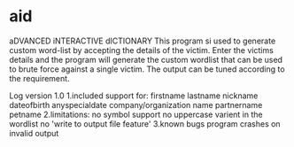 # aid
aDVANCED iNTERACTIVE dICTIONARY
This program si used to generate custom word-list by accepting the details of the victim.
Enter the victims details and the program will generate the custom wordlist that can be used to brute force against a single victim.
The output can be tuned according to the requirement.

Log version 1.0
1.included support for:
  firstname
  lastname
  nickname
  dateofbirth
  anyspecialdate
  company/organization name
  partnername
  petname
2.limitations:
  no symbol support
  no uppercase varient in the wordlist
  no 'write to output file feature'
3.known bugs
  program crashes on invalid output


